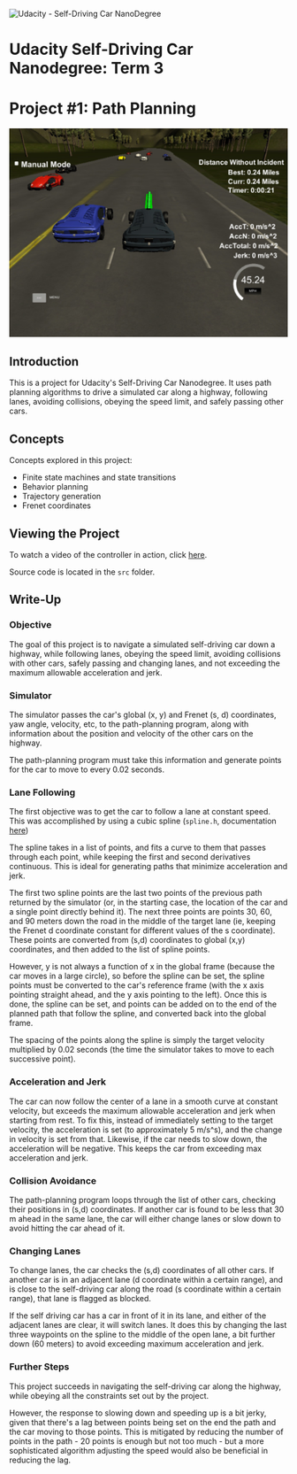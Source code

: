 ![Udacity - Self-Driving Car NanoDegree](https://s3.amazonaws.com/udacity-sdc/github/shield-carnd.svg)

# Udacity Self-Driving Car Nanodegree: Term 3
# Project #1: Path Planning

![](https://raw.githubusercontent.com/timmyneutron/CarND-Path-Planning-Project/master/path_planning_project_screenshot.jpg)

## Introduction
This is a project for Udacity's Self-Driving Car Nanodegree. It uses path planning algorithms to drive a simulated car along a highway, following lanes, avoiding collisions, obeying the speed limit, and safely passing other cars.

## Concepts
Concepts explored in this project:

  - Finite state machines and state transitions
  - Behavior planning
  - Trajectory generation
  - Frenet coordinates

## Viewing the Project
To watch a video of the controller in action, click [here](https://www.youtube.com/watch?v=2sHYJWjG5rY).

Source code is located in the `src` folder.

## Write-Up

### Objective

The goal of this project is to navigate a simulated self-driving car down a highway, while following lanes, obeying the speed limit, avoiding collisions with other cars, safely passing and changing lanes, and not exceeding the maximum allowable acceleration and jerk.

### Simulator
The simulator passes the car's global (x, y) and Frenet (s, d) coordinates, yaw angle, velocity, etc, to the path-planning program, along with information about the position and velocity of the other cars on the highway.

The path-planning program must take this information and generate points for the car to move to every 0.02 seconds.

### Lane Following
The first objective was to get the car to follow a lane at constant speed. This was accomplished by using a cubic spline (`spline.h`, documentation [here](http://kluge.in-chemnitz.de/opensource/spline/))

The spline takes in a list of points, and fits a curve to them that passes through each point, while keeping the first and second derivatives continuous. This is ideal for generating paths that minimize acceleration and jerk.

The first two spline points are the last two points of the previous path returned by the simulator (or, in the starting case, the location of the car and a single point directly behind it). The next three points are points 30, 60, and 90 meters down the road in the middle of the target lane (ie, keeping the Frenet d coordinate constant for different values of the s coordinate). These points are converted from (s,d) coordinates to global (x,y) coordinates, and then added to the list of spline points.

However, y is not always a function of x in the global frame (because the car moves in a large circle), so before the spline can be set, the spline points must be converted to the car's reference frame (with the x axis pointing straight ahead, and the y axis pointing to the left). Once this is done, the spline can be set, and points can be added on to the end of the planned path that follow the spline, and converted back into the global frame.

The spacing of the points along the spline is simply the target velocity multiplied by 0.02 seconds (the time the simulator takes to move to each successive point).

### Acceleration and Jerk
The car can now follow the center of a lane in a smooth curve at constant velocity, but exceeds the maximum allowable acceleration and jerk when starting from rest. To fix this, instead of immediately setting to the target velocity, the acceleration is set (to approximately 5 m/s^s), and the change in velocity is set from that. Likewise, if the car needs to slow down, the acceleration will be negative. This keeps the car from exceeding max acceleration and jerk.

### Collision Avoidance
The path-planning program loops through the list of other cars, checking their positions in (s,d) coordinates. If another car is found to be less that 30 m ahead in the same lane, the car will either change lanes or slow down to avoid hitting the car ahead of it.

### Changing Lanes
To change lanes, the car checks the (s,d) coordinates of all other cars. If another car is in an adjacent lane (d coordinate within a certain range), and is close to the self-driving car along the road (s coordinate within a certain range), that lane is flagged as blocked.

If the self driving car has a car in front of it in its lane, and either of the adjacent lanes are clear, it will switch lanes. It does this by changing the last three waypoints on the spline to the middle of the open lane, a bit further down (60 meters) to avoid exceeding maximum acceleration and jerk.

### Further Steps
This project succeeds in navigating the self-driving car along the highway, while obeying all the constraints set out by the project.

However, the response to slowing down and speeding up is a bit jerky, given that there's a lag between points being set on the end the path and the car moving to those points. This is mitigated by reducing the number of points in the path - 20 points is enough but not too much - but a more sophisticated algorithm adjusting the speed would also be beneficial in reducing the lag.